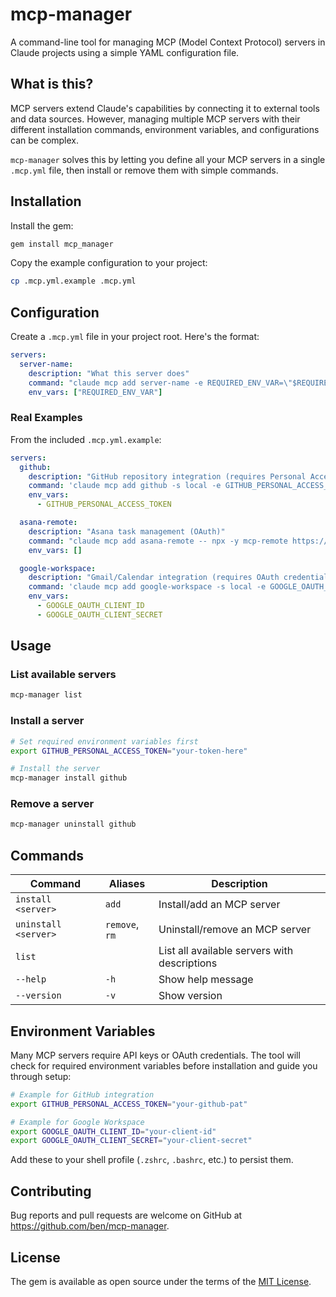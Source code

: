 # mcp-manager

A command-line tool for managing MCP (Model Context Protocol) servers in Claude projects using a simple YAML configuration file.

## What is this?

MCP servers extend Claude's capabilities by connecting it to external tools and data sources. However, managing multiple MCP servers with their different installation commands, environment variables, and configurations can be complex. 

`mcp-manager` solves this by letting you define all your MCP servers in a single `.mcp.yml` file, then install or remove them with simple commands.

## Installation

Install the gem:

```bash
gem install mcp_manager
```

Copy the example configuration to your project:

```bash
cp .mcp.yml.example .mcp.yml
```

## Configuration

Create a `.mcp.yml` file in your project root. Here's the format:

```yaml
servers:
  server-name:
    description: "What this server does"
    command: "claude mcp add server-name -e REQUIRED_ENV_VAR=\"$REQUIRED_ENV_VAR\" -- installation-command"
    env_vars: ["REQUIRED_ENV_VAR"]
```

### Real Examples

From the included `.mcp.yml.example`:

```yaml
servers:
  github:
    description: "GitHub repository integration (requires Personal Access Token)"
    command: 'claude mcp add github -s local -e GITHUB_PERSONAL_ACCESS_TOKEN="$GITHUB_PERSONAL_ACCESS_TOKEN" -- docker run -i --rm -e GITHUB_PERSONAL_ACCESS_TOKEN ghcr.io/github/github-mcp-server'
    env_vars:
      - GITHUB_PERSONAL_ACCESS_TOKEN

  asana-remote:
    description: "Asana task management (OAuth)"
    command: "claude mcp add asana-remote -- npx -y mcp-remote https://mcp.asana.com/sse"
    env_vars: []

  google-workspace:
    description: "Gmail/Calendar integration (requires OAuth credentials)"
    command: 'claude mcp add google-workspace -s local -e GOOGLE_OAUTH_CLIENT_ID="$GOOGLE_OAUTH_CLIENT_ID" -e GOOGLE_OAUTH_CLIENT_SECRET="$GOOGLE_OAUTH_CLIENT_SECRET" -e OAUTHLIB_INSECURE_TRANSPORT="1" -- uvx workspace-mcp@latest --tools gmail calendar'
    env_vars:
      - GOOGLE_OAUTH_CLIENT_ID
      - GOOGLE_OAUTH_CLIENT_SECRET
```

## Usage

### List available servers
```bash
mcp-manager list
```

### Install a server
```bash
# Set required environment variables first
export GITHUB_PERSONAL_ACCESS_TOKEN="your-token-here"

# Install the server
mcp-manager install github
```

### Remove a server
```bash
mcp-manager uninstall github
```

## Commands

| Command | Aliases | Description |
|---------|---------|-------------|
| `install <server>` | `add` | Install/add an MCP server |
| `uninstall <server>` | `remove`, `rm` | Uninstall/remove an MCP server |
| `list` | | List all available servers with descriptions |
| `--help` | `-h` | Show help message |
| `--version` | `-v` | Show version |

## Environment Variables

Many MCP servers require API keys or OAuth credentials. The tool will check for required environment variables before installation and guide you through setup:

```bash
# Example for GitHub integration
export GITHUB_PERSONAL_ACCESS_TOKEN="your-github-pat"

# Example for Google Workspace
export GOOGLE_OAUTH_CLIENT_ID="your-client-id"
export GOOGLE_OAUTH_CLIENT_SECRET="your-client-secret"
```

Add these to your shell profile (`.zshrc`, `.bashrc`, etc.) to persist them.

## Contributing

Bug reports and pull requests are welcome on GitHub at https://github.com/ben/mcp-manager.

## License

The gem is available as open source under the terms of the [MIT License](https://opensource.org/licenses/MIT).
